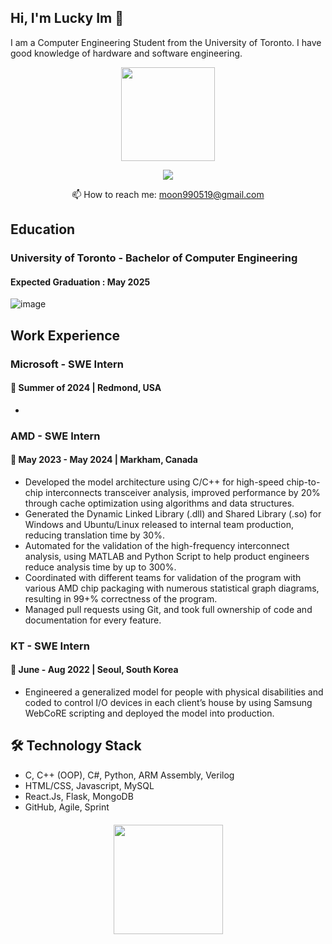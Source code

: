 ## Hi, I'm Lucky Im 👋

<!--
**luckyim0519/luckyim0519** is a ✨ _special_ ✨ repository because its `README.md` (this file) appears on your GitHub profile.

Here are some ideas to get you started:

- 🔭 I’m currently working on ...
- 🌱 I’m currently learning ...
- 👯 I’m looking to collaborate on ...
- 🤔 I’m looking for help with ...
- 💬 Ask me about ...
- 📫 How to reach me: ...
- 😄 Pronouns: ...
- ⚡ Fun fact: ...
-->

I am a Computer Engineering Student from the University of Toronto. I have good knowledge of hardware and software engineering. 

<p align='center'>
   <a href="https://github.com/luckyim0519/github-readme-stats">
       <img height=150 src="https://github-readme-stats.vercel.app/api/top-langs/?username=luckyim0519&layout=compact"/></a>
</p>

<p align='center'>
  <a href="https://www.linkedin.com/in/luckyim0519/">
       <img src="https://img.shields.io/badge/linkedin-%230077B5.svg?&style=for-the-badge&logo=linkedin&logoColor=white"/>
   </a>
</p>

<p align='center'>
   📫 How to reach me: <a href='mailto:moon990519@gmail.com'>moon990519@gmail.com</a>
</p>

## Education
### University of Toronto - Bachelor of Computer Engineering
#### Expected Graduation : May 2025
![image](https://github.com/luckyim0519/luckyim0519/assets/84313518/5eb91e81-3ebe-45c5-a5f4-e24749ae68c0)


## Work Experience
### Microsoft - SWE Intern 
#### :seedling: Summer of 2024 | Redmond, USA
*   

### AMD - SWE Intern
#### :seedling: May 2023 - May 2024 | Markham, Canada
*   Developed the model architecture using C/C++ for high-speed chip-to-chip interconnects transceiver analysis,
improved performance by 20% through cache optimization using algorithms and data structures.
*   Generated the Dynamic Linked Library (.dll) and Shared Library (.so) for Windows and Ubuntu/Linux
released to internal team production, reducing translation time by 30%.
*   Automated for the validation of the high-frequency interconnect analysis, using MATLAB and Python Script
to help product engineers reduce analysis time by up to 300%.
*    Coordinated with different teams for validation of the program with various AMD chip packaging with numerous statistical graph diagrams, resulting in 99+\% correctness of the program.
*    Managed pull requests using Git, and took full ownership of code and documentation for every feature.

### KT - SWE Intern
#### :seedling: June - Aug 2022 | Seoul, South Korea
*   Engineered a generalized model for people with physical disabilities and coded to control I/O devices in each client’s house by using Samsung WebCoRE scripting and deployed the model into production.

## 🛠 Technology Stack
*   C,  C++ (OOP),  C#,  Python,  ARM Assembly,  Verilog
*   HTML/CSS,  Javascript,  MySQL
*   React.Js,  Flask,  MongoDB
*   GitHub, Agile, Sprint



<div align="center" style="margin: 20px 0">
   <a href="https://github.com/luckyim0519/github-profile-views-counter">
       <img width="175px" src="https://komarev.com/ghpvc/?username=luckyim0519&color=DE002D">
   </a>
</div>

